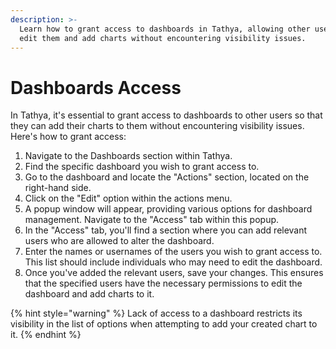 ```yaml
---
description: >-
  Learn how to grant access to dashboards in Tathya, allowing other users to
  edit them and add charts without encountering visibility issues.
---
```


# Dashboards Access

In Tathya, it's essential to grant access to dashboards to other users so that they can add their charts to them without encountering visibility issues. Here's how to grant access:

1. Navigate to the Dashboards section within Tathya.
2. Find the specific dashboard you wish to grant access to.
3. Go to the dashboard and locate the "Actions" section, located on the right-hand side.
4. Click on the "Edit" option within the actions menu.
5. A popup window will appear, providing various options for dashboard management. Navigate to the "Access" tab within this popup.
6. In the "Access" tab, you'll find a section where you can add relevant users who are allowed to alter the dashboard.
7. Enter the names or usernames of the users you wish to grant access to. This list should include individuals who may need to edit the dashboard.
8. Once you've added the relevant users, save your changes. This ensures that the specified users have the necessary permissions to edit the dashboard and add charts to it.

{% hint style="warning" %}
Lack of access to a dashboard restricts its visibility in the list of options when attempting to add your created chart to it.
{% endhint %}
